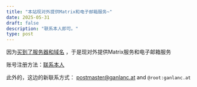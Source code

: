 ```yaml
---
title: "本站现对外提供Matrix和电子邮箱服务~"
date: 2025-05-31
draft: false
description: "联系本人即可。"
type: post
---
```


因为[买到了服务器和域名](/serverdomain/) ，于是现对外提供Matrix服务和电子邮箱服务

账号注册方法：[联系本人](/pin/) 

此外的，这边的新联系方式： <postmaster@ganlanc.at> and `@root:ganlanc.at`